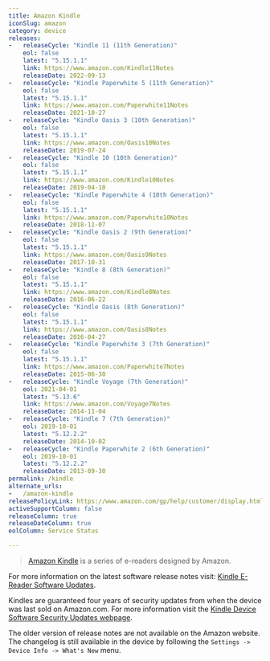 ```yaml
---
title: Amazon Kindle
iconSlug: amazon
category: device
releases:
-   releaseCycle: "Kindle 11 (11th Generation)"
    eol: false
    latest: "5.15.1.1"
    link: https://www.amazon.com/Kindle11Notes
    releaseDate: 2022-09-13
-   releaseCycle: "Kindle Paperwhite 5 (11th Generation)"
    eol: false
    latest: "5.15.1.1"
    link: https://www.amazon.com/Paperwhite11Notes
    releaseDate: 2021-10-27
-   releaseCycle: "Kindle Oasis 3 (10th Generation)"
    eol: false
    latest: "5.15.1.1"
    link: https://www.amazon.com/Oasis10Notes
    releaseDate: 2019-07-24
-   releaseCycle: "Kindle 10 (10th Generation)"
    eol: false
    latest: "5.15.1.1"
    link: https://www.amazon.com/Kindle10Notes
    releaseDate: 2019-04-10
-   releaseCycle: "Kindle Paperwhite 4 (10th Generation)"
    eol: false
    latest: "5.15.1.1"
    link: https://www.amazon.com/Paperwhite10Notes
    releaseDate: 2018-11-07
-   releaseCycle: "Kindle Oasis 2 (9th Generation)"
    eol: false
    latest: "5.15.1.1"
    link: https://www.amazon.com/Oasis9Notes
    releaseDate: 2017-10-31
-   releaseCycle: "Kindle 8 (8th Generation)"
    eol: false
    latest: "5.15.1.1"
    link: https://www.amazon.com/Kindle8Notes
    releaseDate: 2016-06-22
-   releaseCycle: "Kindle Oasis (8th Generation)"
    eol: false
    latest: "5.15.1.1"
    link: https://www.amazon.com/Oasis8Notes
    releaseDate: 2016-04-27
-   releaseCycle: "Kindle Paperwhite 3 (7th Generation)"
    eol: false
    latest: "5.15.1.1"
    link: https://www.amazon.com/Paperwhite7Notes
    releaseDate: 2015-06-30
-   releaseCycle: "Kindle Voyage (7th Generation)"
    eol: 2021-04-01
    latest: "5.13.6"
    link: https://www.amazon.com/Voyage7Notes
    releaseDate: 2014-11-04
-   releaseCycle: "Kindle 7 (7th Generation)"
    eol: 2019-10-01
    latest: "5.12.2.2"
    releaseDate: 2014-10-02
-   releaseCycle: "Kindle Paperwhite 2 (6th Generation)"
    eol: 2019-10-01
    latest: "5.12.2.2"
    releaseDate: 2013-09-30
permalink: /kindle
alternate_urls:
-   /amazon-kindle
releasePolicyLink: https://www.amazon.com/gp/help/customer/display.html?nodeId=GKMQC26VQQMM8XSW
activeSupportColumn: false
releaseColumn: true
releaseDateColumn: true
eolColumn: Service Status

---
```


> [Amazon Kindle](https://en.wikipedia.org/wiki/Amazon_Kindle) is a series of e-readers designed by Amazon.

For more information on the latest software release notes visit: [Kindle E-Reader Software Updates](https://www.amazon.com/gp/help/customer/display.html?nodeId=GKMQC26VQQMM8XSW).

Kindles are guaranteed four years of security updates from when the device was last sold on Amazon.com. For more information visit the [Kindle Device Software Security Updates webpage](https://www.amazon.com/gp/help/customer/display.html?nodeId=GF3LDHSB5YM9BYF7).

The older version of release notes are not available on the Amazon website. The changelog is still available in the device by following the `Settings -> Device Info -> What's New` menu.
